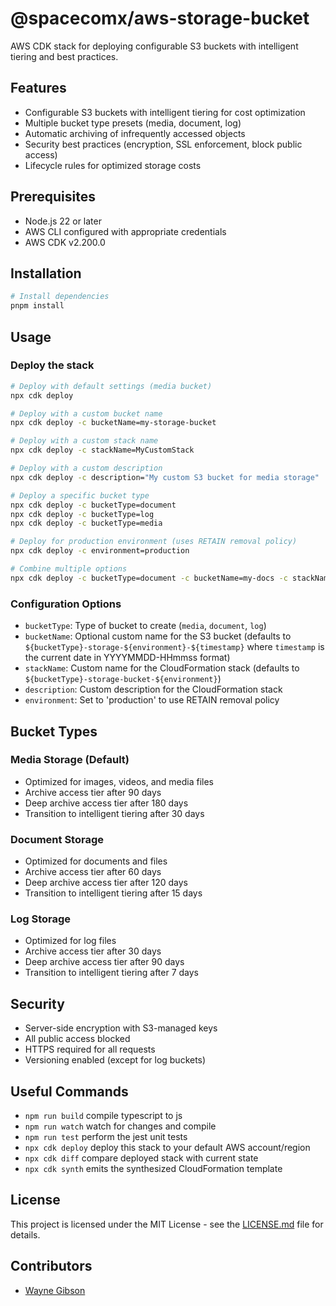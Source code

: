 # @spacecomx/aws-storage-bucket

AWS CDK stack for deploying configurable S3 buckets with intelligent tiering and best practices.

## Features

- Configurable S3 buckets with intelligent tiering for cost optimization
- Multiple bucket type presets (media, document, log)
- Automatic archiving of infrequently accessed objects
- Security best practices (encryption, SSL enforcement, block public access)
- Lifecycle rules for optimized storage costs

## Prerequisites

- Node.js 22 or later
- AWS CLI configured with appropriate credentials
- AWS CDK v2.200.0

## Installation

```bash
# Install dependencies
pnpm install
```

## Usage

### Deploy the stack

```bash
# Deploy with default settings (media bucket)
npx cdk deploy

# Deploy with a custom bucket name
npx cdk deploy -c bucketName=my-storage-bucket

# Deploy with a custom stack name
npx cdk deploy -c stackName=MyCustomStack

# Deploy with a custom description
npx cdk deploy -c description="My custom S3 bucket for media storage"

# Deploy a specific bucket type
npx cdk deploy -c bucketType=document
npx cdk deploy -c bucketType=log
npx cdk deploy -c bucketType=media

# Deploy for production environment (uses RETAIN removal policy)
npx cdk deploy -c environment=production

# Combine multiple options
npx cdk deploy -c bucketType=document -c bucketName=my-docs -c stackName=DocsStack -c description="Document storage bucket"
```

### Configuration Options

- `bucketType`: Type of bucket to create (`media`, `document`, `log`)
- `bucketName`: Optional custom name for the S3 bucket (defaults to `${bucketType}-storage-${environment}-${timestamp}` where `timestamp` is the current date in YYYYMMDD-HHmmss format)
- `stackName`: Custom name for the CloudFormation stack (defaults to `${bucketType}-storage-bucket-${environment}`)
- `description`: Custom description for the CloudFormation stack
- `environment`: Set to 'production' to use RETAIN removal policy

## Bucket Types

### Media Storage (Default)
- Optimized for images, videos, and media files
- Archive access tier after 90 days
- Deep archive access tier after 180 days
- Transition to intelligent tiering after 30 days

### Document Storage
- Optimized for documents and files
- Archive access tier after 60 days
- Deep archive access tier after 120 days
- Transition to intelligent tiering after 15 days

### Log Storage
- Optimized for log files
- Archive access tier after 30 days
- Deep archive access tier after 90 days
- Transition to intelligent tiering after 7 days

## Security

- Server-side encryption with S3-managed keys
- All public access blocked
- HTTPS required for all requests
- Versioning enabled (except for log buckets)

## Useful Commands

* `npm run build`   compile typescript to js
* `npm run watch`   watch for changes and compile
* `npm run test`    perform the jest unit tests
* `npx cdk deploy`  deploy this stack to your default AWS account/region
* `npx cdk diff`    compare deployed stack with current state
* `npx cdk synth`   emits the synthesized CloudFormation template

## License

This project is licensed under the MIT License - see the [LICENSE.md](LICENSE.md) file for details.

## Contributors

- [Wayne Gibson](https://github.com/waynegibson)